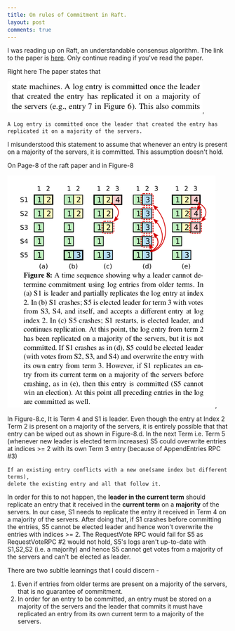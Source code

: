 ```yaml
---
title: On rules of Commitment in Raft.
layout: post
comments: true
---
```

I was reading up on Raft, an understandable consensus algorithm. The link to the paper is
[here](https://raft.github.io/raft.pdf). Only continue reading if you've read the paper.


Right here The paper states that

![Page 7](https://github.com/sudk1896/sudk1896.github.io/blob/master/images/Screenshot%20from%202018-11-10%2013-57-44.png),
```
A Log entry is committed once the leader that created the entry has 
replicated it on a majority of the servers.
```

I misunderstood this statement to assume that whenever an entry is present on a majority of 
the servers, it is committed. This assumption doesn't hold.

On Page-8 of the raft paper and in Figure-8  

![alt text](https://github.com/sudk1896/sudk1896.github.io/blob/master/images/Screenshot%20from%202018-11-10%2014-15-33.png "here"),


In Figure-8.c, It is Term 4 and S1 is leader. Even though the entry at Index 2 Term 2 is present on a majority of 
the servers, it is entirely possible that that entry can be wiped out as shown in Figure-8.d. In the next Term i.e. Term 5 (whenever new leader is elected term increases) S5 could overwrite entries at indices >= 2 with its own Term 3 entry (because of AppendEntries RPC #3)

```
If an existing entry conflicts with a new one(same index but different terms), 
delete the existing entry and all that follow it.
```

In order for this to not happen, the **leader in the current term** should replicate an entry that it received in the 
**current term** on a **majority** of the servers. In our case, S1 needs to replicate the entry it received in Term 4 on a majority of the servers. After doing that, if S1 crashes before committing the entries, S5 cannot be elected leader and hence won't overwrite the entries
with indices >= 2. The RequestVote RPC would fail for S5 as RequestVoteRPC #2 would not hold, S5's logs aren't up-to-date
with S1,S2,S2 (i.e. a majority) and hence S5 cannot get votes from a majority of the servers and can't be elected as leader.

There are two subltle learnings that I could discern - 

1. Even if entries from older terms are present on a majority of the servers, that is no guarantee of commitment.
2. In order for an entry to be committed, an entry must be stored on a majority of the servers and the leader that commits it must have replicated an entry from its own current term to a majority of the servers.

